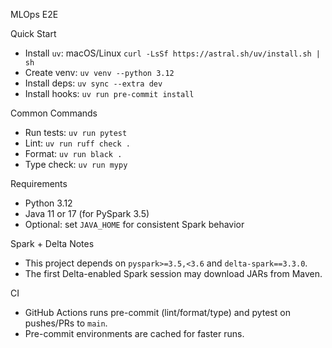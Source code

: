MLOps E2E

Quick Start
- Install `uv`: macOS/Linux `curl -LsSf https://astral.sh/uv/install.sh | sh`
- Create venv: `uv venv --python 3.12`
- Install deps: `uv sync --extra dev`
- Install hooks: `uv run pre-commit install`

Common Commands
- Run tests: `uv run pytest`
- Lint: `uv run ruff check .`
- Format: `uv run black .`
- Type check: `uv run mypy`

Requirements
- Python 3.12
- Java 11 or 17 (for PySpark 3.5)
- Optional: set `JAVA_HOME` for consistent Spark behavior

Spark + Delta Notes
- This project depends on `pyspark>=3.5,<3.6` and `delta-spark==3.3.0`.
- The first Delta-enabled Spark session may download JARs from Maven.

CI
- GitHub Actions runs pre-commit (lint/format/type) and pytest on pushes/PRs to `main`.
- Pre-commit environments are cached for faster runs.
